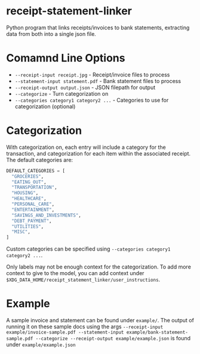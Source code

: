 # receipt-statement-linker

Python program that links receipts/invoices to bank statements, extracting data from both into a single json file.

# Comamnd Line Options
- `--receipt-input receipt.jpg` - Receipt/invoice files to process
- `--statement-input statement.pdf` - Bank statement files to process
- `--receipt-output output.json` - JSON filepath for output
- `--categorize` - Turn categorization on
- `--categories category1 category2 ...` - Categories to use for categorization (optional)

# Categorization
With categorization on, each entry will include a category for the transaction, and categorization for each item within the associated receipt. The default categories are:

```py
DEFAULT_CATEGORIES = [
  "GROCERIES",
  "EATING_OUT",
  "TRANSPORTATION",
  "HOUSING",
  "HEALTHCARE",
  "PERSONAL_CARE",
  "ENTERTAINMENT",
  "SAVINGS_AND_INVESTMENTS",
  "DEBT_PAYMENT",
  "UTILITIES",
  "MISC",
]
```

Custom categories can be specified using `--categories category1 category2 ...`.

Only labels may not be enough context for the categorization. To add more context to give to the model, you can add context under `$XDG_DATA_HOME/receipt_statement_linker/user_instructions`.

# Example

A sample invoice and statement can be found under `example/`. The output of running it on these sample docs using the args `--receipt-input example/invoice-sample.pdf --statement-input example/bank-statement-sample.pdf --categorize --receipt-output example/example.json` is found under `example/example.json`
